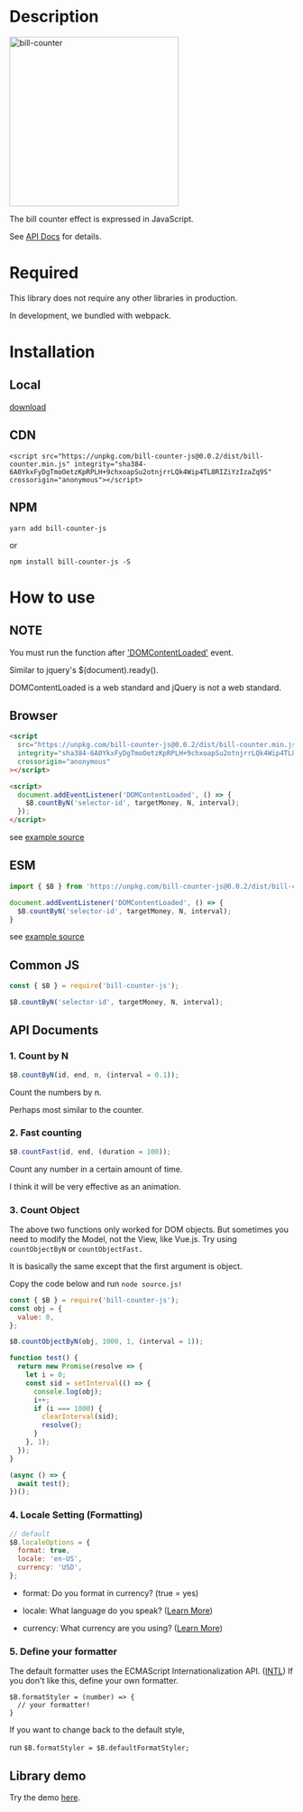 # Description

<img src="https://jehwanyoo.github.io/bill-counter-js/examples/gray-auto-bill-counter-164688.jpg" alt="bill-counter" width="300">

The bill counter effect is expressed in JavaScript.

See [API Docs](#API) for details.

# Required

This library does not require any other libraries in production.

In development, we bundled with webpack.

# Installation

## Local

<a href="https://unpkg.com/bill-counter-js@0.0.2/dist/bill-counter.min.js" download>download</a>

## CDN

```
<script src="https://unpkg.com/bill-counter-js@0.0.2/dist/bill-counter.min.js" integrity="sha384-6A0YkxFyDgTmoOetzKpRPLH+9chxoapSu2otnjrrLQk4Wip4TL8RIZiYzIzaZq9S" crossorigin="anonymous"></script>
```

## NPM

`yarn add bill-counter-js`

or

`npm install bill-counter-js -S`

# How to use

## NOTE

You must run the function after ['DOMContentLoaded'](https://developer.mozilla.org/ko/docs/Web/Events/DOMContentLoaded) event.

Similar to jquery's \$(document).ready().

DOMContentLoaded is a web standard and jQuery is not a web standard.

## Browser

```html
<script
  src="https://unpkg.com/bill-counter-js@0.0.2/dist/bill-counter.min.js"
  integrity="sha384-6A0YkxFyDgTmoOetzKpRPLH+9chxoapSu2otnjrrLQk4Wip4TL8RIZiYzIzaZq9S"
  crossorigin="anonymous"
></script>

<script>
  document.addEventListener('DOMContentLoaded', () => {
    $B.countByN('selector-id', targetMoney, N, interval);
  });
</script>
```

see [example source](https://github.com/JeHwanYoo/bill-counter-js/blob/master/examples/dollar.html)

## ESM

```javascript
import { $B } from 'https://unpkg.com/bill-counter-js@0.0.2/dist/bill-counter.esm.js';

document.addEventListener('DOMContentLoaded', () => {
  $B.countByN('selector-id', targetMoney, N, interval);
}
```

see [example source](https://github.com/JeHwanYoo/bill-counter-js/blob/master/examples/dollar.esm.html)

## Common JS

```javascript
const { $B } = require('bill-counter-js');

$B.countByN('selector-id', targetMoney, N, interval);
```

## <a name="API"></a> API Documents

### 1. Count by N

```javascript
$B.countByN(id, end, n, (interval = 0.1));
```

Count the numbers by n.

Perhaps most similar to the counter.

### 2. Fast counting

```javascript
$B.countFast(id, end, (duration = 100));
```

Count any number in a certain amount of time.

I think it will be very effective as an animation.

### 3. Count Object

The above two functions only worked for DOM objects. But sometimes you need to modify the Model, not the View, like Vue.js. Try using `countObjectByN` or `countObjectFast.`

It is basically the same except that the first argument is object.

Copy the code below and run `node source.js!`

```javascript
const { $B } = require('bill-counter-js');
const obj = {
  value: 0,
};

$B.countObjectByN(obj, 1000, 1, (interval = 1));

function test() {
  return new Promise(resolve => {
    let i = 0;
    const sid = setInterval(() => {
      console.log(obj);
      i++;
      if (i === 1000) {
        clearInterval(sid);
        resolve();
      }
    }, 1);
  });
}

(async () => {
  await test();
})();
```

### 4. Locale Setting (Formatting)

```javascript
// default
$B.localeOptions = {
  format: true,
  locale: 'en-US',
  currency: 'USD',
};
```

- format: Do you format in currency? (true = yes)

- locale: What language do you speak? ([Learn More](https://www.science.co.il/language/Locale-codes.php))

- currency: What currency are you using? ([Learn More](https://www.currency-iso.org/en/home/tables/table-a1.html))

### 5. Define your formatter

The default formatter uses the ECMAScript Internationalization API. ([INTL](https://developer.mozilla.org/en-US/docs/Web/JavaScript/Reference/Global_Objects/Intl)) If you don't like this, define your own formatter.

```
$B.formatStyler = (number) => {
  // your formatter!
}
```

If you want to change back to the default style,

run `$B.formatStyler = $B.defaultFormatStyler;`

## Library demo

Try the demo [here](https://jehwanyoo.github.io/bill-counter-js/examples/dollar.html).
